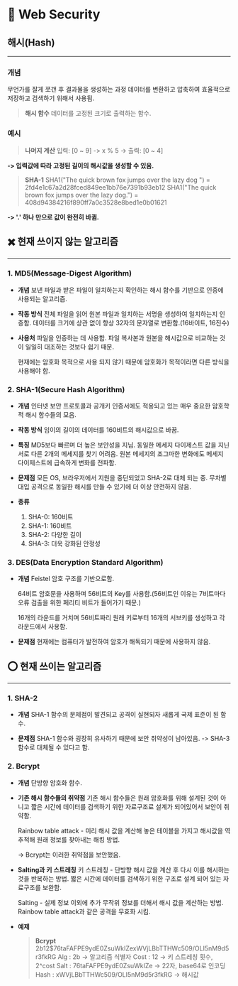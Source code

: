 # 🧷 Web Security

## 해시(Hash)

---

### 개념

무언가를 잘게 쪼갠 후 결과물을 생성하는 과정
데이터를 변환하고 압축하여 효율적으로 저장하고 검색하기 위해서 사용됨.

> **해시 함수**
> 데이터를 고정된 크기로 출력하는 함수.

### 예시

> **나머지 계산**
> 입력: [0 ~ 9] -> x % 5 -> 출력: [0 ~ 4]

**-> 입력값에 따라 고정된 길이의 해시값을 생성할 수 있음.**

> **SHA-1**
> SHA1("The quick brown fox jumps over the lazy dog ") = 2fd4e1c67a2d28fced849ee1bb76e7391b93eb12
> SHA1("The quick brown fox jumps over the lazy dog.") = 408d94384216f890ff7a0c3528e8bed1e0b01621

**-> '.' 하나 만으로 값이 완전히 바뀜.**

## ✖️ 현재 쓰이지 않는 알고리즘

---

### 1. MD5(Message-Digest Algorithm)

- **개념**
  보낸 파일과 받은 파일이 일치하는지 확인하는 해시 함수를 기반으로 인증에 사용되는 알고리즘.

- **작동 방식**
  전체 파일을 읽어 원본 파일과 일치하는 서명을 생성하여 일치하는지 인증함.
  데이터를 크기에 상관 없이 항상 32자의 문자열로 변환함.(16바이트, 16진수)

- **사용처**
  파일을 인증하는 데 사용함.
  파일 복사본과 원본을 해시값으로 비교하는 것이 일일히 대조하는 것보다 쉽기 때문.

  현재에는 암호화 목적으로 사용 되지 않기 때문에 암호화가 목적이라면 다른 방식을 사용해야 함.

### 2. SHA-1(Secure Hash Algorithm)

- **개념**
  인터넷 보안 프로토콜과 공개키 인증서에도 적용되고 있는 매우 중요한 암호학적 해시 함수들의 모음.

- **작동 방식**
  임이의 길이의 데이터를 160비트의 해시값으로 바꿈.

- **특징**
  MD5보다 빠르며 더 높은 보안성을 지님.
  동일한 메세지 다이제스트 값을 지닌 서로 다른 2개의 메세지를 찾기 어려움.
  원본 메세지의 조그마한 변화에도 메세지 다이제스트에 급속하게 변화를 전파함.

- **문제점**
  모든 OS, 브라우저에서 지원을 중단되었고 SHA-2로 대체 되는 중.
  무차별 대입 공격으로 동일한 해시를 만들 수 있기에 더 이상 안전하지 않음.

- **종류**
  1. SHA-0: 160비트
  2. SHA-1: 160비트
  3. SHA-2: 다양한 길이
  4. SHA-3: 더욱 강화된 안정성

### 3. DES(Data Encryption Standard Algorithm)

- **개념**
  Feistel 암호 구조를 기반으로함.

  64비트 암호문을 사용하며 56비트의 Key를 사용함.(56비트인 이유는 7비트마다 오류 검출을 위한 페리티 비트가 들어가기 때문.)

  16개의 라운드를 거치며 56비트짜리 원래 키로부터 16개의 서브키를 생성하고 각 라운드에서 사용함.

- **문제점**
  현재에는 컴퓨터가 발전하여 암호가 해독되기 때문에 사용하지 않음.

## ⭕ 현재 쓰이는 알고리즘

---

### 1. SHA-2

- **개념**
  SHA-1 함수의 문제점이 발견되고 공격이 실현되자 새롭게 국제 표준이 된 함수.

- **문제점**
  SHA-1 함수와 굉장히 유사하기 때문에 보안 취약성이 남아있음.
  -> SHA-3 함수로 대체될 수 있다고 함.

### 2. Bcrypt

- **개념**
  단방향 암호화 함수.

- **기존 해시 함수들의 취약점**
  기존 해시 함수들은 원래 암호화를 위해 설계된 것이 아니고 짧은 시간에 데이터를 검색하기 위한 자료구조료 설계가 되어있어서 보안이 취약함.

  Rainbow table attack - 미리 해시 값을 계산해 놓은 테이블을 가지고 해시값을 역추적해 원래 정보를 찾아내는 해킹 방법.

  -> Bcrypt는 이러한 취약점을 보안했음.

- **Salting과 키 스트레칭**
  키 스트레칭 - 단방향 해시 값을 계산 후 다시 이를 해시하는 것을 반복하는 방법. 짧은 시간에 데이터를 검색하기 위한 구조로 설계 되어 있는 자료구조를 보완함.

  Salting - 실제 정보 이외에 추가 무작위 정보를 더해서 해시 값을 계산하는 방법. Rainbow table attack과 같은 공격을 무효화 시킴.

- **예제**
  > **Bcrypt**
  > $2b$12$76taFAFPE9ydE0ZsuWkIZexWVjLBbTTHWc509/OLI5nM9d5r3fkRG
  > Alg : 2b -> 알고리즘 식별자
  > Cost : 12 -> 키 스트레칭 횟수, 2^cost
  > Salt : 76taFAFPE9ydE0ZsuWkIZe -> 22자, base64로 인코딩
  > Hash : xWVjLBbTTHWc509/OLI5nM9d5r3fkRG -> 해시값
